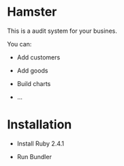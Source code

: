 # Hamster

This is a audit system for your busines.

You can:

* Add customers

* Add goods

* Build charts

* ...

# Installation

* Install Ruby 2.4.1

* Run Bundler
